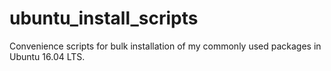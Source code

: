 # ubuntu_install_scripts
Convenience scripts for bulk installation of my commonly used packages in Ubuntu 16.04 LTS.

